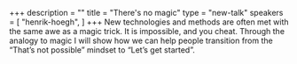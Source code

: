 +++
description = ""
title = "There's no magic"
type = "new-talk"
speakers = [
        "henrik-hoegh",
]
+++
New technologies and methods are often met with the same awe as a magic trick. It is impossible, and you cheat. Through the analogy to magic I will show how we can help people transition from the “That’s not possible” mindset to “Let’s get started”.